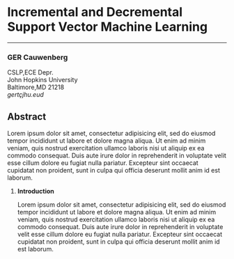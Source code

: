 <!DOCTYPE html>
<html lang="en" dir="ltr">

<head>
  <meta charset="UTF-8">
  <title>Document</title>
</head>

<body>
  <h1>Incremental and Decremental Support Vector Machine Learning</h1>
  <hr>
  <!-- credenziali autore -->
  <h3>GER Cauwenberg</h3>
  <div>CSLP,ECE Depr.</div>
  <div>John Hopkins University</div>
  <div>Baltimore,MD 21218</div>
  <div><em>gertçjhu.eud</em></div>

  <!-- Capitolo 1 -->
  <h2>Abstract</h2>
  <p>Lorem ipsum dolor sit amet, consectetur adipisicing elit, sed do eiusmod tempor incididunt ut labore et dolore magna aliqua. Ut enim ad minim veniam, quis nostrud exercitation ullamco laboris nisi ut aliquip ex ea commodo consequat. Duis aute
    irure dolor in reprehenderit in voluptate velit esse cillum dolore eu fugiat nulla pariatur. Excepteur sint occaecat cupidatat non proident, sunt in culpa qui officia deserunt mollit anim id est laborum.</p>
  <!-- Sottocapitolo -->
  <ol>
    <li>
      <strong>Introduction</strong>
      <p>Lorem ipsum dolor sit amet, consectetur adipisicing elit, sed do eiusmod tempor incididunt ut labore et dolore magna aliqua. Ut enim ad minim veniam, quis nostrud exercitation ullamco laboris nisi ut aliquip ex ea commodo consequat. Duis aute irure dolor in reprehenderit in voluptate velit esse cillum dolore eu fugiat nulla pariatur. Excepteur sint occaecat cupidatat non proident, sunt in culpa qui officia deserunt mollit anim id est laborum.</p>
      <img src="Immagini/hyperplane.png" alt="">
    </li>
  </ol>

</body>

</html>
